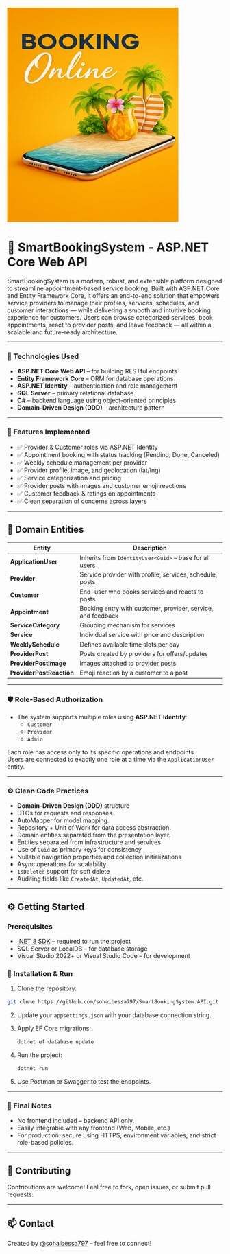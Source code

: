 ![SmartBookingSystem](https://github.com/sohaibessa797/SmartBookingSystem.API/blob/299dc49af434cdf01da3f3179bd34a485415d8f1/banner.png)
# 📂 SmartBookingSystem -  ASP.NET Core Web API

SmartBookingSystem is a modern, robust, and extensible platform designed to streamline appointment-based service booking. Built with ASP.NET Core and Entity Framework Core, it offers an end-to-end solution that empowers service providers to manage their profiles, services, schedules, and customer interactions — while delivering a smooth and intuitive booking experience for customers. 
Users can browse categorized services, book appointments, react to provider posts, and leave feedback — all within a scalable and future-ready architecture.

---

### 🔧 Technologies Used

- **ASP.NET Core Web API** – for building RESTful endpoints
- **Entity Framework Core** – ORM for database operations
- **ASP.NET Identity** – authentication and role management
- **SQL Server** – primary relational database
- **C#** – backend language using object-oriented principles
- **Domain-Driven Design (DDD)** – architecture pattern

---

### 🧩 Features Implemented

- ✅ Provider & Customer roles via ASP.NET Identity
- ✅ Appointment booking with status tracking (Pending, Done, Canceled)
- ✅ Weekly schedule management per provider
- ✅ Provider profile, image, and geolocation (lat/lng)
- ✅ Service categorization and pricing
- ✅ Provider posts with images and customer emoji reactions
- ✅ Customer feedback & ratings on appointments
- ✅ Clean separation of concerns across layers

---

## 🧾 Domain Entities

| Entity                 | Description |
|------------------------|-------------|
| **ApplicationUser**    | Inherits from `IdentityUser<Guid>` – base for all users |
| **Provider**           | Service provider with profile, services, schedule, posts |
| **Customer**           | End-user who books services and reacts to posts |
| **Appointment**        | Booking entry with customer, provider, service, and feedback |
| **ServiceCategory**    | Grouping mechanism for services |
| **Service**            | Individual service with price and description |
| **WeeklySchedule**     | Defines available time slots per day |
| **ProviderPost**       | Posts created by providers for offers/updates |
| **ProviderPostImage**  | Images attached to provider posts |
| **ProviderPostReaction** | Emoji reaction by a customer to a post |

---

### 🛡️ Role-Based Authorization

- The system supports multiple roles using **ASP.NET Identity**:
  - `Customer`
  - `Provider`
  - `Admin`

Each role has access only to its specific operations and endpoints.  
Users are connected to exactly one role at a time via the `ApplicationUser` entity.

---

### ⚙️ Clean Code Practices

- **Domain-Driven Design (DDD)** structure
-  DTOs for requests and responses.
- AutoMapper for model mapping.
- Repository + Unit of Work for data access abstraction.
- Domain entities separated from the presentation layer.
- Entities separated from infrastructure and services
- Use of `Guid` as primary keys for consistency
- Nullable navigation properties and collection initializations
- Async operations for scalability
- `IsDeleted` support for soft delete
- Auditing fields like `CreatedAt`, `UpdatedAt`, etc.

---

## ⚙️ Getting Started

### Prerequisites

- [.NET 8 SDK](https://dotnet.microsoft.com/en-us/download/dotnet/8.0) – required to run the project
- SQL Server or LocalDB – for database storage
- Visual Studio 2022+ or Visual Studio Code – for development

### 🚀 Installation & Run
1. Clone the repository:
```bash
git clone https://github.com/sohaibessa797/SmartBookingSystem.API.git
 ```

2. Update your `appsettings.json` with your database connection string.

3. Apply EF Core migrations:

   ```bash
   dotnet ef database update
   ```

4. Run the project:

   ```bash
   dotnet run
   ```

5. Use Postman or Swagger to test the endpoints.

---

### 📌 Final Notes

* No frontend included – backend API only.
* Easily integrable with any frontend (Web, Mobile, etc.)
* For production: secure using HTTPS, environment variables, and strict role-based policies.

---

## 🤝 Contributing

Contributions are welcome! Feel free to fork, open issues, or submit pull requests.

---

## 📫 Contact

Created by [@sohaibessa797](https://github.com/sohaibessa797) – feel free to connect!


